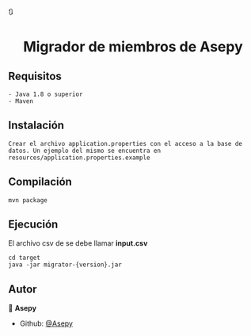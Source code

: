 :arrows_clockwise:
<h1 align="center"> Migrador de miembros de Asepy</h1>

## Requisitos
```
- Java 1.8 o superior
- Maven
```

## Instalación

```
Crear el archivo application.properties con el acceso a la base de datos. Un ejemplo del mismo se encuentra en resources/application.properties.example
```

## Compilación

```
mvn package
```

## Ejecución

El archivo csv de se debe llamar **input.csv**
```
cd target
java -jar migrator-{version}.jar
```

## Autor

👤 **Asepy**

- Github: [@Asepy](https://github.com/Asepy)